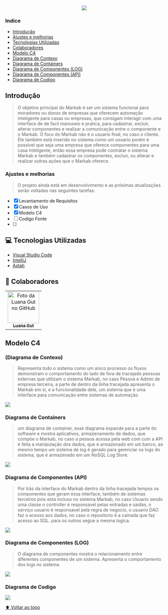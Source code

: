 <h1 align="center">
    <img src="https://ik.imagekit.io/aa0efwxn6ck/logomarkab_gvfSol1XN.png?updatedAt=1634003147790">
</h1>

### Indice
- [Introdução](#-Introdução)
- [Ajustes e melhorias](#-Ajustes-e-melhorias)
- [Tecnologias Utilizadas](#-Tecnologias-Utilizadas)
- [Colaboradores](#-Colaboradores)
- [Modelo C4](#-Modelo-C4)
- [Diagrama de Contexo](#-Diagrama-de-Contexto)
- [Diagrama de Containers](#-Diagrama-de-Containers)
- [Diagrama de Componentes (LOG)](#-Diagrama-de-Componentes)
- [Diagrama de Componentes (API)](#-Diagrama-de-Componentes)
- [Diagrama de Codigo](#-Diagrama-de-Codigo)


## Introdução
> O objetivo principal do Markab é ser um sistema funcional para moradores ou donos de empresas que oferecem automação inteligente para casas ou empresas, que consigam interagir com uma interface de de facil manuseio e pratica, para cadastrar, excluir, alterar componentes e realizar a comunicação entre o componente e o Markab. O foco do Markab não é o usuario final, no caso o cliente. Ele também está inserido no sistema como um usuario porém é possivel que seja uma empresa que oferece componentes para uma casa inteligente, então essa empresa pode contratar o sistema Markab e também cadastrar os componentes, excluir, ou alterar e realizar outras ações que o Markab oferece.


### Ajustes e melhorias

>O projeto ainda está em desenvolvimento e as próximas atualizações serão voltadas nas seguintes tarefas:

- [x] Levantamento de Requisitos
- [x] Casos de Uso
- [x] Modelo C4
- [ ] Codigo Fonte 
- [ ] 

## 💻 Tecnologias Utilizadas

- [Visual Studio Code](https://code.visualstudio.com/)
- [IntelliJ](https://www.jetbrains.com/pt-br/idea)
- [Astah](https://astah.net/downloads/)




## 🤝 Colaboradores



<table>
  <tr>
    <td align="center">
      <a href="#">
        <img src="https://ik.imagekit.io/aa0efwxn6ck/luana_Ur_CapjlLI.jpg?updatedAt=1634055534589" width="100px;" alt="Foto da Luana Gut no GitHub"/><br>
        <sub>
          <b>Luana Gut</b>
        </sub>
      </a>
    
</table>

## Modelo C4 

### (Diagrama de Contexo)
>Representa todo o sistema como um único processo os fluxos demonstram o comportamento do lado de fora de tracejado pessoas externas que utilizam o sistema Markab, no caso Pessoa e Admin de empresa terceira, a parte de dentro da linha tracejada apresenta o Markab em si, e a funcionalidade dele, um sistema que é uma interface para comunicação entre sistemas de automação

<img src="https://ik.imagekit.io/aa0efwxn6ck/contexto_X-BMUKpTFK.png?updatedAt=1634240153503">

### Diagrama de Containers 
>um diagrama de container, esse diagrama expande para a parte do software e mostra aplicativos, armazenamento de dados, que compõe o Markab, no caso a pessoa acessa pela web com com a API é feita a manipulação dos dados, que é armazenado em um banco, ao mesmo tempo um sistema de log é gerado para gerenciar os logs do sistema, que é armazenado em um NoSQL Log Store.

<img src="https://ik.imagekit.io/aa0efwxn6ck/hLJ1Rjj64BtpApP23p8WMOUcbm818ajgua2orL2kqHCn8iVq9kJkPcSfLoZwDJtq2_e5-R7EK1GhHcQGGtJHSkRjUszsPlSr1V2XAWirUvai2YpH18fUQ9CMLORgCGH7Fqyc7fukSnqUgsr5w5Dh0kCkKrjEN056zeyfP8NUJcOlnsi9tQsMa_RJMMtuos0.png?updatedAt=1634062432559">

### Diagrama de Componentes (API)
>Por trás da interface do Markab dentro da linha tracejada tempos os componentes que geram essa interface, também de sistemas terceiros pois esta incluso no sistema Markab, no caso Usuario sendo uma classe o controller é responsavel pelas entradas e saidas, o serviço usuario é responsavel pela regra de negocio, o usuario DAO faz o acesso aos dados, no caso o repositorio é a camada que faz acesso ao SQL. para os outros segue a mesma logica.

<img src="https://ik.imagekit.io/aa0efwxn6ck/compapi_EnMycrdIAw.png?updatedAt=1634238250466">

### Diagrama de Componentes (LOG)
>O diagrama de componentes mostra o relacionamento entre diferentes componentes de um sistema. Apresenta o comportamento dos logs no sistema.

<img src="https://ik.imagekit.io/aa0efwxn6ck/jPJDQXin4CVl-nJJfGSRulZGdWg5V3Wj1ITfOj9haAs98zZLB1fjIYXzdZn8NgnIl9xDVYpTGkg3qVxduoUD_kY8lNA-pBFadR6RhDG8zzuN_6a-T-hduTRu-t9TCheDMO_M7suednUPih5cnbvdPZq__JZx7gMRy-KyL-pH1UdsbFA2RAmf__9ETl9x0OYe.png?updatedAt=1634062432495">

### Diagrama de Codigo

<img src="https://ik.imagekit.io/aa0efwxn6ck/diagramageral_XAQTuNm92.png?updatedAt=1634260696915">

[⬆ Voltar ao topo](#-Indice)


 